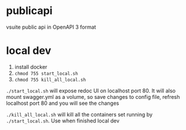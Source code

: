# publicapi
vsuite public api in OpenAPI 3 format

# local dev
1. install docker
2. `chmod 755 start_local.sh`
3. `chmod 755 kill_all_local.sh`

`./start_local.sh` will expose redoc UI on localhost port 80. It will also mount swagger.yml as a volume, so save changes to config file, refresh localhost port 80 and you will see the changes

`./kill_all_local.sh` will kill all the containers set running by `./start_local.sh`. Use when finished local dev
